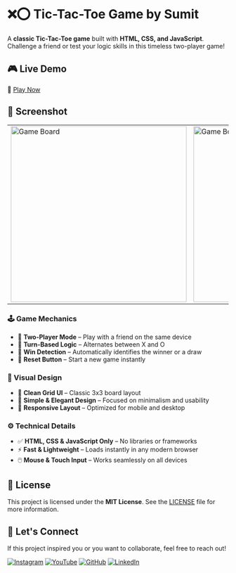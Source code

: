 # ❌⭕ Tic-Tac-Toe Game by Sumit

A **classic Tic-Tac-Toe game** built with **HTML, CSS, and JavaScript**. Challenge a friend or test your logic skills in this timeless two-player game!

## 🎮 Live Demo

🔗 [Play Now](https://innovativesumit.github.io/TIC-TAC-TOE-GAME/)

## 📸 Screenshot

<table>
  <tr>
    <td><img src="https://github.com/user-attachments/assets/6bd06324-2795-4d53-bd02-8cb82146ab2b" alt="Game Board" width="400" /></td>
    <td><img src="https://github.com/user-attachments/assets/71e6b845-4605-4464-8a94-c4c6dd2c3158" alt="Game Board" width="400" /></td>
    <td><img src="https://github.com/user-attachments/assets/2a27fdcb-55bb-437d-9646-22759044ee74" alt="Winner Screen" width="350" /></td>
  </tr>
</table>


### 🕹️ Game Mechanics
- 🎯 **Two-Player Mode** – Play with a friend on the same device
- 🔄 **Turn-Based Logic** – Alternates between X and O
- 🧠 **Win Detection** – Automatically identifies the winner or a draw
- 🔁 **Reset Button** – Start a new game instantly

### 🎨 Visual Design
- 🧩 **Clean Grid UI** – Classic 3x3 board layout
- 🎨 **Simple & Elegant Design** – Focused on minimalism and usability
- 📱 **Responsive Layout** – Optimized for mobile and desktop

### ⚙️ Technical Details
- ✅ **HTML, CSS & JavaScript Only** – No libraries or frameworks
- ⚡ **Fast & Lightweight** – Loads instantly in any modern browser
- 🖱️ **Mouse & Touch Input** – Works seamlessly on all devices

## 📜 License

This project is licensed under the **MIT License**. See the [LICENSE](LICENSE) file for more information.

## 🌟 Let's Connect

If this project inspired you or you want to collaborate, feel free to reach out!

[![Instagram](https://img.icons8.com/fluency/48/instagram-new.png)](https://www.instagram.com/sumittech_360)
[![YouTube](https://img.icons8.com/fluency/48/youtube-play.png)](https://youtube.com/channel/UCiPxbNaC7dloVut6Jc5xHIQ)
[![GitHub](https://img.icons8.com/fluency/48/github.png)](https://github.com/InnovativeSumit)
[![LinkedIn](https://img.icons8.com/fluency/48/linkedin.png)](https://www.linkedin.com/in/sumit-pal-40511a339)


